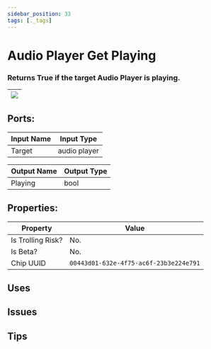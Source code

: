 ```yaml
---
sidebar_position: 33
tags: [._tags]
---
```


# Audio Player Get Playing


### Returns True if the target Audio Player is playing.

| ![](https://images-ext-2.discordapp.net/external/MPmIaQzlEPmgGWlgi-WxBBXt0Bjv_zWPkg1y1f_sy3s/https/www.recroomcircuits.com/image/circuit/absolute-value?width=206&height=108) |
|-----|

## Ports:

| Input Name | Input Type |
|-----------|-----------|
| Target | audio player |

| Output Name | Output Type |
|-----------|-----------|
| Playing | bool |

## Properties:

| Property  | Value |
|-------------------|-----------|
| Is Trolling Risk? | No. |
| Is Beta? | No. |
| Chip UUID | `00443d01-632e-4f75-ac6f-23b3e224e791` |

## Uses

## Issues

## Tips